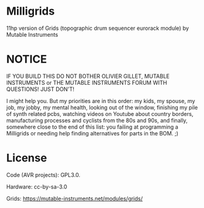 # Milligrids
11hp version of Grids (topographic drum sequencer eurorack module) by Mutable Instruments

# NOTICE
IF YOU BUILD THIS DO NOT BOTHER OLIVIER GILLET, MUTABLE INSTRUMENTS or THE MUTABLE INSTRUMENTS FORUM WITH QUESTIONS! JUST DON'T! 

I might help you. But my priorities are in this order: my kids, my spouse, my job, my jobby, my mental health, looking out of the window, finishing my pile of synth related pcbs, watching videos on Youtube about country borders, manufacturing processes and cyclists from the 80s and 90s, and finally, somewhere close to the end of this list: you failing at programming a Milligrids or needing help finding alternatives for parts in the BOM. ;)

# License
Code (AVR projects): GPL3.0.

Hardware: cc-by-sa-3.0

Grids: https://mutable-instruments.net/modules/grids/
